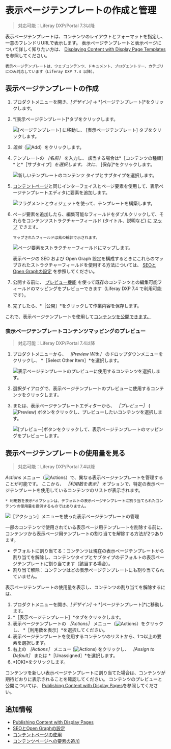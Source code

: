 # 表示ページテンプレートの作成と管理

> 対応可能：Liferay DXP/Portal 7.3以降

表示ページテンプレートは、コンテンツのレイアウトとフォーマットを指定し、一意のフレンドリURLで表示します。 表示ページテンプレートと表示ページについて詳しく知りたい方は、 [Displaying Content with Display Page Templates](./about-display-page-templates-and-display-pages.md)を参照してください。

```{note}
表示ページテンプレートは、ウェブコンテンツ、ドキュメント、ブログエントリー、カテゴリにのみ対応しています（Liferay DXP 7.4 以降）。
```

## 表示ページテンプレートの作成

1. プロダクトメニューを開き、*[デザイン]* &rarr; *[ページテンプレート]*をクリックします。

1. *[表示ページテンプレート]*タブをクリックします。

   ![[ページテンプレート] に移動し、 [表示ページテンプレート] タブをクリックします。](./creating-and-managing-display-page-templates/images/02.png)

1. *追加*（![Add](./../../../images/icon-add.png)）をクリックします。

1. テンプレートの *［名前］* を入力し、 該当する場合は*［コンテンツの種類］* と*［サブタイプ］*を選択します。 次に、* [保存]*をクリックします。

   ![新しいテンプレートのコンテンツ タイプとサブタイプを選択します。](./creating-and-managing-display-page-templates/images/03.png)

1. [コンテントページ](../../creating-pages/using-content-pages/content-page-editor-ui-reference.md)と同じインターフェイスとページ要素を使用して、表示ページテンプレートエディタに要素を追加します。

   ![フラグメントとウィジェットを使って、テンプレートを構築します。](./creating-and-managing-display-page-templates/images/04.png)

1. ページ要素を追加したら、編集可能なフィールドをダブルクリックして、それらをコンテンツストラクチャーフィールド (タイトル、説明など) に [マップ](../../creating-pages/page-fragments-and-widgets/using-fragments/configuring-fragments/fragment-sub-elements-reference.md#mapping-settings) できます。

   ```{tip}
   マップされたフィールドは紫の輪郭で示されます。
   ```

   ![ページ要素をストラクチャーフィールドにマップします。](./creating-and-managing-display-page-templates/images/05.png)

   表示ページの SEO および Open Graph 設定を構成するときにこれらのマップされたストラクチャーフィールドを使用する方法については、 [SEOとOpen Graphの設定](./configuring-seo-and-open-graph.md) を参照してください。

1. 公開する前に、 [プレビュー機能](#preview-the-display-page-template-content-mappings) を使って既存のコンテンツとの編集可能フィールドのマッピングをプレビューできます（Liferay DXP 7.4 で利用可能です）。

1. 完了したら、*［公開］*をクリックして作業内容を保存します。

これで、表示ページテンプレートを使用して[コンテンツを公開できます。](./publishing-content-with-display-pages.md)

### 表示ページテンプレートコンテンツマッピングのプレビュー

> 対応可能：Liferay DXP/Portal 7.4以降

1. プロダクトメニューから、 *［Preview With］* のドロップダウンメニューをクリックし、 *［Select Other Item］*を選択します。

   ![表示ページテンプレートのプレビューに使用するコンテンツを選択します。](./creating-and-managing-display-page-templates/images/07.png)

1. 選択ダイアログで、表示ページテンプレートのプレビューに使用するコンテンツをクリックします。
1. または、表示ページテンプレートエディターから、 *［プレビュー］* (![Preview](../../../images/icon-preview.png)) ボタンをクリックし、プレビューしたいコンテンツを選択します。

   ![ [プレビュー]ボタンをクリックして、表示ページテンプレートのマッピングをプレビューします。](./creating-and-managing-display-page-templates/images/08.png)

## 表示ページテンプレートの使用量を見る

> 対応可能：Liferay DXP/Portal 7.4以降

*Actions* メニュー（![Actions](../../../images/icon-actions.png)）で、異なる表示ページテンプレートを管理することが可能です。 ここから、 *［利用数を表示］* オプションで、特定の表示ページテンプレートを使用しているコンテンツのリストが表示されます。

```{note}
* 利用数を表示*オプションは、デフォルトの表示ページテンプレートに割り当てられたコンテンツの使用量を提供するものではありません。
```

![［アクション］メニューを使った表示ページテンプレートの管理](./creating-and-managing-display-page-templates/images/06.png)

一部のコンテンツで使用されている表示ページ用テンプレートを削除する前に、コンテンツから表示ページ用テンプレートの割り当てを解除する方法が2つあります。

- デフォルトに割り当てる：コンテンツは現在の表示ページテンプレートから割り当てを解除し、コンテンツタイプとサブタイプのデフォルトの表示ページテンプレートに割り当てます（該当する場合）。
- 割り当て解除：コンテンツはどの表示ページテンプレートにも割り当てられていません。

表示ページテンプレートの使用量を表示し、コンテンツの割り当てを解除するには、

1. プロダクトメニューを開き、*[デザイン]* &rarr; *[ページテンプレート]*に移動します。
1. *［表示ページテンプレート］*タブをクリックします。
1. 表示ページテンプレートの *［Actions］* メニュー（![Actions](../../../images/icon-actions.png)）をクリックし、 *［利用数を表示］*を選択してください。
1. 表示ページテンプレートを使用するコンテンツのリストから、1つ以上の要素を選択します。
1. 右上の *［Actions］* メニュー (![Actions](../../../images/icon-actions.png)) をクリックし、 *［Assign to Default］* または *［Unassigned］*を選択します。
1. *[OK]*をクリックします。

コンテンツを新しい表示ページテンプレートに割り当てた場合は、コンテンツが期待どおりに表示されることを確認してください。 コンテンツのプレビューと公開については、 [Publishing Content with Display Pages](./publishing-content-with-display-pages.md)を参照してください。

## 追加情報

- [Publishing Content with Display Pages](./publishing-content-with-display-pages.md)
- [SEOとOpen Graphの設定](./configuring-seo-and-open-graph.md)
- [コンテントページの使用](./../../creating-pages/using-content-pages.md)
- [コンテンツページへの要素の追加](../../creating-pages/using-content-pages/adding-elements-to-content-pages.md)
